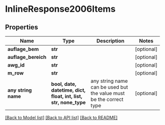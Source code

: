 # InlineResponse2006Items


## Properties
Name | Type | Description | Notes
------------ | ------------- | ------------- | -------------
**auflage_bem** | **str** |  | [optional] 
**auflage_bereich** | **str** |  | [optional] 
**awg_id** | **str** |  | [optional] 
**m_row** | **str** |  | [optional] 
**any string name** | **bool, date, datetime, dict, float, int, list, str, none_type** | any string name can be used but the value must be the correct type | [optional]

[[Back to Model list]](../README.md#documentation-for-models) [[Back to API list]](../README.md#documentation-for-api-endpoints) [[Back to README]](../README.md)


